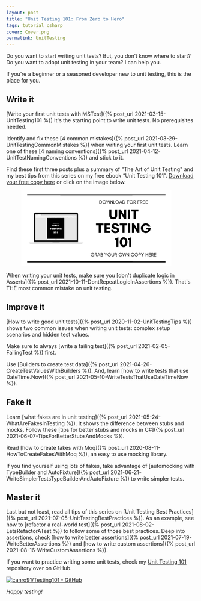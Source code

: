 ```yaml
---
layout: post
title: "Unit Testing 101: From Zero to Hero"
tags: tutorial csharp
cover: Cover.png
permalink: UnitTesting
---
```


Do you want to start writing unit tests? But, you don’t know where to start? Do you want to adopt unit testing in your team? I can help you.

If you’re a beginner or a seasoned developer new to unit testing, this is the place for you.

## Write it

[Write your first unit tests with MSTest]({% post_url 2021-03-15-UnitTesting101 %}) It's the starting point to write unit tests. No prerequisites needed.

Identify and fix these [4 common mistakes]({% post_url 2021-03-29-UnitTestingCommonMistakes %}) when writing your first unit tests. Learn one of these [4 naming conventions]({% post_url 2021-04-12-UnitTestNamingConventions %}) and stick to it.

<div class="message">Find these first three posts plus a summary of "The Art of Unit Testing" and my best tips from this series on my free ebook “Unit Testing 101”. <a href="/assets/posts/2021-08-30-UnitTesting/UnitTesting101.pdf" target="_blank" data-goatcounter-click="UnitTesting101eBook-Link">Download your free copy here</a> or click on the image below.</div>

<figure>
<a href="/assets/posts/2021-08-30-UnitTesting/UnitTesting101.pdf" target="_blank" data-goatcounter-click="UnitTesting101eBook-Image" data-goatcounter-title="UnitTesting101: eBook"><img src="/assets/posts/2021-08-30-UnitTesting/GrabYourOwnCopy.png" alt="Grab your own copy of Unit Testing 101" /></a>
</figure>

When writing your unit tests, make sure you [don't duplicate logic in Asserts]({% post_url 2021-10-11-DontRepeatLogicInAssertions %}). That's THE most common mistake on unit testing.

## Improve it

[How to write good unit tests]({% post_url 2020-11-02-UnitTestingTips %}) shows two common issues when writing unit tests: complex setup scenarios and hidden test values.

Make sure to always [write a failing test]({% post_url 2021-02-05-FailingTest %}) first.

Use [Builders to create test data]({% post_url 2021-04-26-CreateTestValuesWithBuilders %}). And, learn [how to write tests that use DateTime.Now]({% post_url 2021-05-10-WriteTestsThatUseDateTimeNow %}).

## Fake it

Learn [what fakes are in unit testing]({% post_url 2021-05-24-WhatAreFakesInTesting %}). It shows the difference between stubs and mocks. Follow these [tips for better stubs and mocks in C#]({% post_url 2021-06-07-TipsForBetterStubsAndMocks %}).

Read [how to create fakes with Moq]({% post_url 2020-08-11-HowToCreateFakesWithMoq %}), an easy to use mocking library.

If you find yourself using lots of fakes, take advantage of [automocking with TypeBuilder and AutoFixture]({% post_url 2021-06-21-WriteSimplerTestsTypeBuilderAndAutoFixture %}) to write simpler tests.

## Master it

Last but not least, read all tips of this series on [Unit Testing Best Practices]({% post_url 2021-07-05-UnitTestingBestPractices %}). As an example, see how to [refactor a real-world test]({% post_url 2021-08-02-LetsRefactorATest %}) to follow some of those best practices. Deep into assertions, check [how to write better assertions]({% post_url 2021-07-19-WriteBetterAssertions %}) and [how to write custom assertions]({% post_url 2021-08-16-WriteCustomAssertions %}).

If you want to practice writing some unit tests, check my [Unit Testing 101](https://github.com/canro91/Testing101) repository over on GitHub.

[![canro91/Testing101 - GitHub](https://gh-card.dev/repos/canro91/Testing101.svg)](https://github.com/canro91/Testing101)

_Happy testing!_